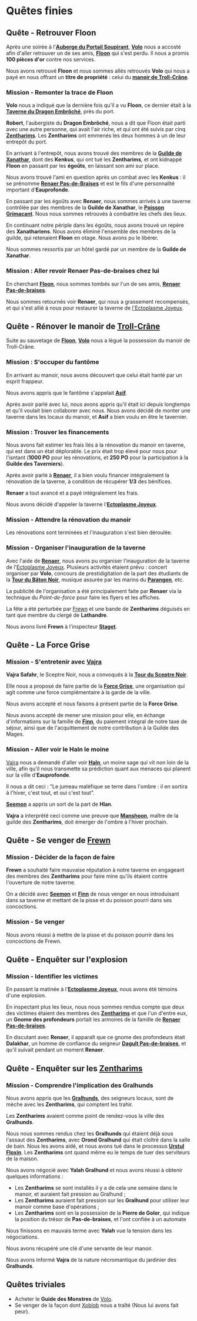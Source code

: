 # Quêtes finies

## Quête - Retrouver Floon
Après une soirée à l'[**Auberge du Portail Soupirant**](../ORGANISATIONS/AubergeDuPortailSoupirant.md), [**Volo**](../PERSONNAGES/Volo.md) nous a accosté afin d'aller retrouver un de ses amis, [**Floon**](../PERSONNAGES/Floon.md) qui s'est perdu. Il nous a promis **100 pièces d'or** contre nos services.

Nous avons retrouvé **Floon** et nous sommes allés retrouvés **Volo** qui nous a payé en nous offrant un **titre de propriété** : celui du [**manoir de Troll-Crâne**](../ORGANISATIONS/EctoplasmeJoyeux.md).

### Mission - Remonter la trace de Floon

**Volo** nous a indiqué que la dernière fois qu'il a vu **Floon**, ce dernier était à la [**Taverne du Dragon Embrôché**](../Lieux.md#dragon-embrôché---taverne), près du port.

**Robert**, l'aubergiste du **Dragon Embrôché**, nous a dit que Floon était parti avec une autre personne, qui avait l'air riche, et qui ont été suivis par cinq [**Zentharims**](../ORGANISATIONS/Zentharims.md). Les **Zentharims** ont emmenés les deux hommes à un de leur entrepôt du port.

En arrivant à l'entrepôt, nous avons trouvé des membres de la [**Guilde de Xanathar**](../ORGANISATIONS/GuildeDeXanathar.md), dont des **Kenkus**, qui ont tué les **Zentharims**, et ont kidnappé **Floon** en passant par les **égoûts**, en laissant son ami sur place.

Nous avons trouvé l'ami en question après un combat avec les **Kenkus** : il se prénomme [**Renaer Pas-de-Braises**](../PERSONNAGES/Renaer-Pas-de-Braises.md) et est le fils d'une personnalité important d'**Eauprofonde**.

En passant par les égoûts avec **Renaer**, nous sommes arrivés à une taverne contrôlée par des membres de la **Guilde de Xanathar**, le [**Poisson Grimaçant**](../Lieux.md#poisson-grimaçant---taverne). Nous nous sommes retrouvés à combattre les chefs des lieux.

En continuant notre périple dans les égoûts, nous avons trouvé un repère des **Xanathariens**. Nous avons éliminé l'ensemble des membres de la guilde, qui retenaient **Floon** en otage. Nous avons pu le libérer.

Nous sommes ressortis par un hôtel gardé par un membre de la **Guilde de Xanathar**.

### Mission : Aller revoir Renaer Pas-de-braises chez lui
En cherchant [**Floon**](../PERSONNAGES/Floon.md), nous sommes tombés sur l'un de ses amis, [**Renaer Pas-de-braises**](../PERSONNAGES/Renaer-Pas-de-Braises.md).

Nous sommes retournés voir **Renaer**, qui nous a grassement recompensés, et qui s'est allié à nous pour restaurer la taverne de [l'Ectoplasme Joyeux](../ORGANISATIONS/EctoplasmeJoyeux.md).

## Quête - Rénover le manoir de [Troll-Crâne](../ORGANISATIONS/EctoplasmeJoyeux.md)
Suite au sauvetage de [**Floon**](../PERSONNAGES/Floon.md), [**Volo**](../PERSONNAGES/Volo.md) nous a légué la possession du manoir de Troll-Crâne.

### Mission : S'occuper du fantôme
En arrivant au manoir, nous avons découvert que celui était hanté par un esprit frappeur.

Nous avons appris que le fantôme s'appelait [**Asif**](../ORGANISATIONS/EctoplasmeJoyeux.md#asif---tavernier-fantôme).

Après avoir parlé avec lui, nous avons appris qu'il était ici depuis longtemps et qu'il voulait bien collaborer avec nous. Nous avons décidé de monter une taverne dans les locaux du manoir, et **Asif** a bien voulu en être le tavernier.

### Mission : Trouver les financements
Nous avons fait estimer les frais liés à la rénovation du manoir en taverne, qui est dans un état déplorable. Le prix était trop élevé pour nous pour l'isntant (**1000 PO** pour les rénovations, et **250 PO** pour la participation à la **Guilde des Taverniers**).

Après avoir parlé à [**Renaer**](../PERSONNAGES/Renaer-Pas-de-Braises.md), il a bien voulu financer intégralement la rénovation de la taverne, à condition de récupérer **1/3** des bénifices.

**Renaer** a tout avancé et a payé intégralement les frais.

Nous avons décidé d'appeler la taverne l'[**Ectoplasme Joyeux**](../ORGANISATIONS/EctoplasmeJoyeux.md).

### Mission - Attendre la rénovation du manoir
Les rénovations sont terminées et l'inauguration s'est bien déroulée.

### Mission - Organiser l'inauguration de la taverne
Avec l'aide de [**Renaer**](../PERSONNAGES/Renaer-Pas-de-Braises.md), nous avons pu organiser l'inauguration de la taverne de l'[Ectoplasme Joyeux](../ORGANISATIONS/EctoplasmeJoyeux.md). Plusieurs activités étaient prévu : concert organiser par **Volo**, concours de prestidigitation de la part des étudiants de la [**Tour du Bâton Noir**](../ORGANISATIONS/TourDuBatonNoir.md), musique assurée par les marins du [**Parangon**](../ORGANISATIONS/LeParangon.md), etc.

La publicité de l'organisation a été principalement faite par **Renaer** via la technique du *Point-de-force* pour faire les flyers et les affiches.

La fête a été perturbée par [Frewn](../Lieux.md#concotions-de-frewn---taverne) et une bande de **Zentharims** déguisés en tant que membre du clergé de **Lathandre**.

Nous avons livré **Frewn** à l'inspecteur [**Staget**](../ORGANISATIONS/PoliceDEauprofonde.md#inspecteur-staget).

## Quête - La Force Grise
### Mission - S'entretenir avec [Vajra](../PERSONNAGES/VajraSafahr.md)

**Vajra Safahr**, le Sceptre Noir, nous a convoqués à la [**Tour du Sceptre Noir**](../Lieux.md#tour-du-sceptre-noir). 

Elle nous a proposé de faire partie de la [**Force Grise**](../ORGANISATIONS/ForceGrise.md), une organisation qui agit comme  une force complémentaire à la garde de la ville.

Nous avons accepté et nous faisons à présent partie de la **Force Grise**.

Nous avons accepté de mener une mission pour elle, en échange d'informations sur la famille de [**Finn**](../PERSONNAGES/Finn.md), du paiement intégral de notre taxe de séjour, ainsi que de l'acquittement de notre contribution à la Guilde des Mages.

### Mission - Aller voir le Haln le moine
[Vajra](../PERSONNAGES/VajraSafahr.md) nous a demandé d'aller voir [**Haln**](../PERSONNAGES/Haln.md), un moine sage qui vit non loin de la ville, afin qu'il nous transmette sa prédiction quant aux menaces qui planent sur la ville d'**Eauprofonde**.

Il nous a dit ceci : "Le jumeau maléfique se terre dans l'ombre : il en sortira à l'hiver, c'est tout, et oui c'est tout".

[**Seemon**](../PERSONNAGES/Seemon.md) a appris un sort de la part de **Hlan**.

**Vajra** a interprété ceci comme une preuve que [**Manshoon**](../ORGANISATIONS/Zentharims.md#manshoon---maître-de-la-guilde), maître de la guilde des **Zentharims**, doit émerger de l'ombre à l'hiver prochain. 

## Quête - Se venger de [Frewn](../Lieux.md#concotions-de-frewn---taverne)

### Mission - Décider de la façon de faire
**Frewn** a souhaité faire mauvaise réputation à notre taverne en engageant des membres des **Zentharims** pour faire mine qu'ils étaient contre l'ouverture de notre taverne. 

On a décidé avec [**Seemon**](../PERSONNAGES/Seemon.md) et [**Finn**](../PERSONNAGES/Finn.md) de nous venger en nous introduisant dans sa taverne et mettant de la pisse et du poisson pourri dans ses concoctions.

### Mission - Se venger
Nous avons réussi à mettre de la pisse et du poisson pourrir dans les concoctions de Frewn.

## Quête - Enquêter sur l'explosion

### Mission - Identifier les victimes
En passant la matinée à l'[**Ectoplasme Joyeux**](../ORGANISATIONS/EctoplasmeJoyeux.md), nous avons été témoins d'une explosion.

En inspectant plus les lieux, nous nous sommes rendus compte que deux des victimes étaient des membres des [**Zentharims**](../ORGANISATIONS/Zentharims.md) et que l'un d'entre eux, un **Gnome des profondeurs** portait les armoires de la famille de [**Renaer Pas-de-braises**](../PERSONNAGES/Rener-Pas-de-Braises.md).

En discutant avec **Renaer**, il apparaît que ce gnome des profondeurs était **Dalakhar**, un homme de confiance du seigneur [**Dagult Pas-de-braises**](../PERSONNAGES/Dagult-Pas-de-Braises.md), et qu'il suivait pendant un moment **Renaer**.

## Quête - Enquêter sur les [Zentharims](../ORGANISATIONS/Zentharims.md)

### Mission - Comprendre l'implication des Gralhunds
Nous avons appris que les [**Gralhunds**](../ORGANISATIONS/Gralhunds.md), des seigneurs locaux, sont de mèche avec les **Zentharims**, qui comptent les trahir.

Les **Zentharims** avaient comme point de rendez-vous la ville des **Gralhunds**.

Nous nous sommes rendus chez les **Gralhunds** qui étaient déjà sous l'assaut des **Zentharims**, avec **Orond Gralhund** qui était cloîtré dans la salle de bain. Nous les avons aidé, et nous avons tué dans le processus [**Urstul Floxin**](../ORGANISATIONS/Zentharims.md#urstul-floxin). Les **Zentharims** ont quand même eu le temps de tuer des serviteurs de la maison.

Nous avons négocié avec **Yalah Gralhund** et nous avons réussi à obtenir quelques informations :
* Les **Zentharims** se sont installés il y a de cela une semaine dans le manoir, et auraient fait pression au Gralhund ;
* Les **Zentharims** auraient fait pression sur les **Gralhund** pour utiliser leur manoir comme base d'opérations ;
* Les **Zentharims** sont en la possession de la **Pierre de Golor**, qui indique la position du trésor de **Pas-de-braises**, et l'ont confiée à un automate

Nous finissons en mauvais terme avec **Yalah** vue la tension dans les négociations.

Nous avons récupéré une clé d'une servante de leur manoir.

Nous avons informé **Vajra** de la nature nécromantique du jardinier des **Gralhunds**.

## Quêtes triviales
* Acheter le **Guide des Monstres** de [Volo](../PERSONNAGES/Volo.md).
* Se venger de la façon dont [Xoblob](../PERSONNAGES/Xoblob.md) nous a traîté (Nous lui avons fait peur).